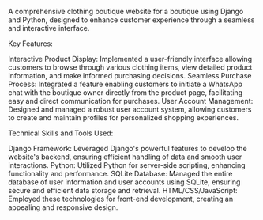 A comprehensive clothing boutique website for a boutique using Django and Python, designed to enhance customer experience through a seamless and interactive interface.

Key Features:

Interactive Product Display: Implemented a user-friendly interface allowing customers to browse through various clothing items, view detailed product information, and make informed purchasing decisions.
Seamless Purchase Process: Integrated a feature enabling customers to initiate a WhatsApp chat with the boutique owner directly from the product page, facilitating easy and direct communication for purchases.
User Account Management: Designed and managed a robust user account system, allowing customers to create and maintain profiles for personalized shopping experiences.                                                                           
                                                                                                                                                                   
Technical Skills and Tools Used:

Django Framework: Leveraged Django's powerful features to develop the website's backend, ensuring efficient handling of data and smooth user interactions.
Python: Utilized Python for server-side scripting, enhancing functionality and performance.
SQLite Database: Managed the entire database of user information and user accounts using SQLite, ensuring secure and efficient data storage and retrieval.
HTML/CSS/JavaScript: Employed these technologies for front-end development, creating an appealing and responsive design.

